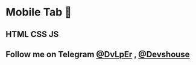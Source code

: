 # Mobile Tab 📱
## HTML CSS JS

## Follow me on Telegram [@DvLpEr](https://T.me/DvLpEr) , [@Devshouse](https://T.me/Devshouse)